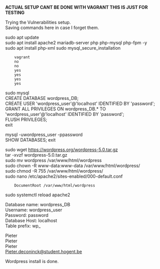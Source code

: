 **ACTUAL SETUP CANT BE DONE WITH VAGRANT THIS IS JUST FOR TESTING**  

Trying the Vulnerabilities setup.  
Saving commands here in case I forget them.  

sudo apt update  
sudo apt install apache2 mariadb-server php php-mysql php-fpm -y  
sudo apt install php-xml
sudo mysql_secure_installation  
    
        vagrant  
        no  
        no  
        yes
        yes
        yes
        yes

sudo mysql  
CREATE DATABASE wordpress_DB;  
CREATE USER 'wordpress_user'@'localhost' IDENTIFIED BY 'password';  
GRANT ALL PRIVILEGES ON wordpress_DB.* TO 'wordpress_user'@'localhost' IDENTIFIED BY 'password';  
FLUSH PRIVILEGES;  
exit  

mysql -uwordpress_user -ppassword  
SHOW DATABASES;
exit

sudo wget https://wordpress.org/wordpress-5.0.tar.gz  
tar -xvzf wordpress-5.0.tar.gz  
sudo mv wordpress /var/www/html/wordpress  
sudo chown -R www-data:www-data /var/www/html/wordpress/  
sudo chmod -R 755 /var/www/html/wordpress/  
sudo nano /etc/apache2/sites-enabled/000-default.conf  

        DocumentRoot /var/www/html/wordpress

sudo systemctl reload apache2  

Database name: wordpress_DB  
Username: wordpress_user  
Password: password  
Database Host: localhost  
Table prefix: wp_  

Pieter  
Pieter  
Pieter  
Pieter.deconinck@student.hogent.be  

Wordpress install is done.